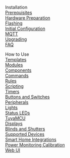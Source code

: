 Installation  
[Prerequisites](Prerequisites)  
[Hardware Preparation](Hardware-Preparation)  
[Flashing](Flashing)  
[Initial Configuration](Initial-Configuration)  
[MQTT](MQTT)  
[Upgrading](Upgrading)     
[FAQ](FAQ)  
  
How to Use  
[Templates](Templates)  
[Modules](Modules)  
[Components](Components)  
[Commands](Commands)  
[Rules](Rules)  
[Scripting](Scripting-Language)  
[Timers](Timers)  
[Buttons and Switches](Buttons-and-Switches)  
[Peripherals](Peripherals)  
[Lights](Lights)  
[Status LEDs](Status-LED)  
[TuyaMCU](TuyaMCU)    
[Displays](Displays)  
[Blinds and Shutters](Blinds-and-Shutters)    
[Supported Devices](supported-devices)  
[Smart Home Integrations](Integrations)   
[Power Monitoring Calibration](Power-Monitoring-Calibration)     
[Web UI](WebUI)     
<!--   
Useful Topics  
[Cool Projects](Cool-Projects)   
[MQTT Overview](MQTT-Overview)  
[MQTT Retained Messages](PowerOnState-Configuration)  
[Energy Saving](Energy-Saving)  
[Securing Your Setup](Securing-your-IoT-from-hacking)  
[For Developers](For-Developers)    

[What's New!](What's-New)  
[How to Contribute?](Contributing)   -->
